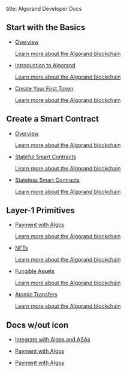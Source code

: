 title: Algorand Developer Docs

## Start with the Basics

<ul class="docs-homepage__card-list">
    <li class="docs-homepage__card-list-item">
        <a class="docs-homepage__card" href="./build-apps/setup/">
            <div class="docs-homepage__card__icon-container docs-homepage__card__icon-container--orange">
                <span class="start-with-basics-overview-icon"></span>
            </div>
            <p class="docs-homepage__card__title text-gray--main typography--large-button">Overview</p>
            <p class="typography--regular-body docs-homepage__card__description">Learn more about the Algorand blockchain</p>
        </a>
    </li>
    <li class="docs-homepage__card-list-item">
        <a class="docs-homepage__card" href="./build-apps/setup/">
            <div class="docs-homepage__card__icon-container docs-homepage__card__icon-container--orange">
                <span class="introduction-to-algorand-icon"></span>
            </div>
            <p class="docs-homepage__card__title text-gray--main typography--large-button">Introduction to Algorand</p>
            <p class="typography--regular-body docs-homepage__card__description">Learn more about the Algorand blockchain</p>
        </a>
    </li>
    <li class="docs-homepage__card-list-item">
        <a class="docs-homepage__card" href="./build-apps/setup/">
            <div class="docs-homepage__card__icon-container docs-homepage__card__icon-container--orange">
                <span class="create-your-first-token-icon"></span>
            </div>
            <p class="docs-homepage__card__title text-gray--main typography--large-button">Create Your First Token</p>
            <p class="typography--regular-body docs-homepage__card__description">Learn more about the Algorand blockchain</p>
        </a>
    </li>
</ul>

## Create a Smart Contract

<ul class="docs-homepage__card-list">
    <li class="docs-homepage__card-list-item">
        <a class="docs-homepage__card" href="./build-apps/setup/">
            <div class="docs-homepage__card__icon-container docs-homepage__card__icon-container--purple">
                <span class="create-smart-contract-overview-icon"></span>
            </div>
            <p class="docs-homepage__card__title text-gray--main typography--large-button">Overview</p>
            <p class="typography--regular-body docs-homepage__card__description">Learn more about the Algorand blockchain</p>
        </a>
    </li>
    <li class="docs-homepage__card-list-item">
        <a class="docs-homepage__card" href="./build-apps/setup/">
            <div class="docs-homepage__card__icon-container docs-homepage__card__icon-container--purple">
                <span class="stateful-smart-contracts-icon"></span>
            </div>
            <p class="docs-homepage__card__title text-gray--main typography--large-button">Stateful Smart Contracts</p>
            <p class="typography--regular-body docs-homepage__card__description">Learn more about the Algorand blockchain</p>
        </a>
    </li>
    <li class="docs-homepage__card-list-item">
        <a class="docs-homepage__card" href="./build-apps/setup/">
            <div class="docs-homepage__card__icon-container docs-homepage__card__icon-container--purple">
                <span class="stateless-smart-contracts-icon"></span>
            </div>
            <p class="docs-homepage__card__title text-gray--main typography--large-button">Stateless Smart Contracts</p>
            <p class="typography--regular-body docs-homepage__card__description">Learn more about the Algorand blockchain</p>
        </a>
    </li>
</ul>

## Layer-1 Primitives

<ul class="docs-homepage__card-list">
    <li class="docs-homepage__card-list-item">
        <a class="docs-homepage__card" href="./build-apps/setup/">
            <div class="docs-homepage__card__icon-container docs-homepage__card__icon-container--turquoise">
                <span class="payment-with-algos-icon"></span>
            </div>
            <p class="docs-homepage__card__title text-gray--main typography--large-button">Payment with Algos</p>
            <p class="typography--regular-body docs-homepage__card__description">Learn more about the Algorand blockchain</p>
        </a>
    </li>
    <li class="docs-homepage__card-list-item">
        <a class="docs-homepage__card" href="./build-apps/setup/">
            <div class="docs-homepage__card__icon-container docs-homepage__card__icon-container--turquoise">
                <span class="nfts-icon"></span>
            </div>
            <p class="docs-homepage__card__title text-gray--main typography--large-button">NFTs</p>
            <p class="typography--regular-body docs-homepage__card__description">Learn more about the Algorand blockchain</p>
        </a>
    </li>
    <li class="docs-homepage__card-list-item">
        <a class="docs-homepage__card" href="./build-apps/setup/">
            <div class="docs-homepage__card__icon-container docs-homepage__card__icon-container--turquoise">
                <span class="fungible-assets-icon"></span>
            </div>
            <p class="docs-homepage__card__title text-gray--main typography--large-button">Fungible Assets</p>
            <p class="typography--regular-body docs-homepage__card__description">Learn more about the Algorand blockchain</p>
        </a>
    </li>
    <li class="docs-homepage__card-list-item">
        <a class="docs-homepage__card" href="./build-apps/setup/">
            <div class="docs-homepage__card__icon-container docs-homepage__card__icon-container--turquoise">
                <span class="payment-with-algos-icon"></span>
            </div>
            <p class="docs-homepage__card__title text-gray--main typography--large-button">Atomic Transfers</p>
            <p class="typography--regular-body docs-homepage__card__description">Learn more about the Algorand blockchain</p>
        </a>
    </li>
</ul>

## Docs w/out icon

<ul class="docs-homepage__without-icon-list">
  <li class="docs-homepage__without-icon-list-item">
    <a class="docs-homepage__without-icon-card" href="./build-apps/setup/">
        <span class="docs-icon"></span>
        <p class="text-gray--main typography--large-button docs-homepage__without-icon-card__description">Integrate with Algos and ASAs </p>
    </a>
  </li>
  <li class="docs-homepage__without-icon-list-item">
    <a class="docs-homepage__without-icon-card" href="./build-apps/setup/">
        <span class="docs-icon"></span>
        <p class="text-gray--main typography--large-button docs-homepage__without-icon-card__description">Payment with Algos</p>
    </a>
  </li>  
  <li class="docs-homepage__without-icon-list-item">
    <a class="docs-homepage__without-icon-card" href="./build-apps/setup/">
        <span class="docs-icon"></span>
        <p class="text-gray--main typography--large-button docs-homepage__without-icon-card__description">Payment with Algos</p>
    </a>
  </li>  
</ul>
